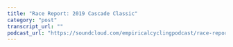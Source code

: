 ```yaml
---
title: "Race Report: 2019 Cascade Classic"
category: "post"
transcript_url: ""
podcast_url: "https://soundcloud.com/empiricalcyclingpodcast/race-report-2019-cascade-classic"
---
```

